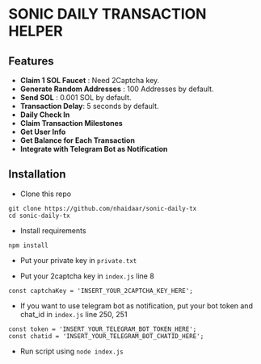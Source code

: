# SONIC DAILY TRANSACTION HELPER

## Features

- **Claim 1 SOL Faucet** : Need 2Captcha key.
- **Generate Random Addresses** : 100 Addresses by default.
- **Send SOL** : 0.001 SOL by default.
- **Transaction Delay**: 5 seconds by default.
- **Daily Check In**
- **Claim Transaction Milestones**
- **Get User Info**
- **Get Balance for Each Transaction**
- **Integrate with Telegram Bot as Notification**

## Installation

- Clone this repo

```
git clone https://github.com/nhaidaar/sonic-daily-tx
cd sonic-daily-tx
```

- Install requirements

```
npm install
```

- Put your private key in `private.txt`

- Put your 2captcha key in `index.js` line 8

```
const captchaKey = 'INSERT_YOUR_2CAPTCHA_KEY_HERE';
```

- If you want to use telegram bot as notification, put your bot token and chat_id in `index.js` line 250, 251

```
const token = 'INSERT_YOUR_TELEGRAM_BOT_TOKEN_HERE';
const chatid = 'INSERT_YOUR_TELEGRAM_BOT_CHATID_HERE';
```

- Run script using `node index.js`
